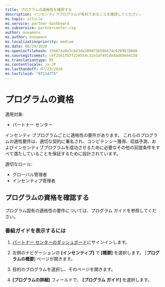 ```yaml
---
title: プログラムの適格性を確認する
description: インセンティブプログラムが有料であることを確認してください。
ms.topic: article
ms.service: partner-dashboard
ms.subservice: partnercenter-csp
author: mseamons
ms.author: mseamons
ms.localizationpriority: medium
ms.date: 06/29/2020
ms.openlocfilehash: 15b674a9e3c643de2899f3658b474c9209878880
ms.sourcegitcommit: c4f2561fb7f224554c31e3af491de4ad65644158
ms.translationtype: MT
ms.contentlocale: ja-JP
ms.lasthandoff: 07/23/2020
ms.locfileid: "87114775"
---
```

# <a name="program-eligibility"></a>プログラムの資格

適用対象:

- パートナー センター

インセンティ ブプログラムごとに適格性の要件があります。 これらのプログラムの適性要件は、適切な契約に署名され、コンピテンシー獲得、収益予測、およびインセンティブプログラムを成功させるために必要なその他の前提条件をすべて満たしていることを保証するために設計されています。

適切なロール:

- グローバル管理者
- インセンティブ管理者

## <a name="determining-your-program-eligibility"></a>プログラムの資格を確認する

プログラム固有の適格性の要件については、プログラム ガイドを参照してください。 

### <a name="to-see-your-program-guide"></a>番組ガイドを表示するには

1. [パートナー センターのダッシュボード](https://partner.microsoft.com/dashboard/)にサインインします。

2. 左側のナビゲーションの **[インセンティブ]** で **[概要]** を選択します。 [**プログラムの概要**] ページが開きます。

3. 目的のプログラムを選択し、そのページを開きます。

4. **[プログラムの詳細]** フィールドで、 **[プログラム ガイド]** を選択します。

